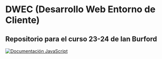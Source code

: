 # DWEC (Desarrollo Web Entorno de Cliente)

## Repositorio para el curso 23-24 de Ian Burford

[![Documentación JavaScript](https://cdn.icon-icons.com/icons2/2669/PNG/512/file_javascript_icon_161332.png)](documentos/JavaScript.md)

